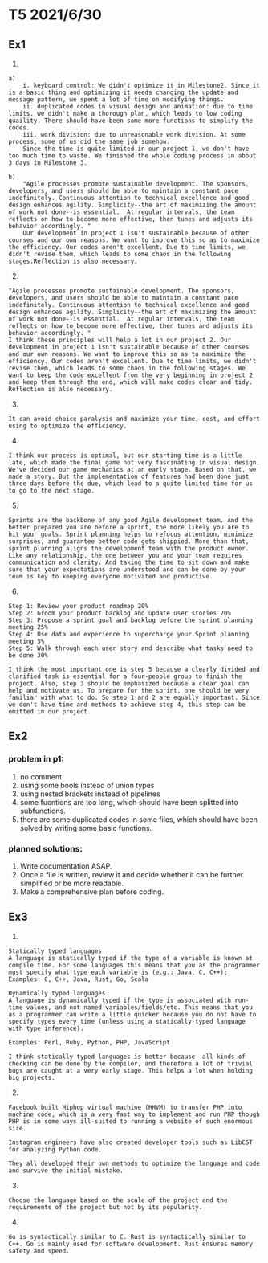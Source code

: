 # T5 2021/6/30
## Ex1
1. 

    a)
        i. keyboard control: We didn't optimize it in Milestone2. Since it is a basic thing and optimizing it needs changing the update and message pattern, we spent a lot of time on modifying things.
        ii. duplicated codes in visual design and animation: due to time limits, we didn't make a thorough plan, which leads to low coding quaility. There should have been some more functions to simplify the codes.
        iii. work division: due to unreasonable work division. At some process, some of us did the same job somehow.
        Since the time is quite limited in our project 1, we don't have too much time to waste. We finished the whole coding process in about 3 days in Milestone 3.

    b)
        "Agile processes promote sustainable development. The sponsors, developers, and users should be able to maintain a constant pace indefinitely. Continuous attention to technical excellence and good design enhances agility. Simplicity--the art of maximizing the amount of work not done--is essential.  At regular intervals, the team reflects on how to become more effective, then tunes and adjusts its behavior accordingly. "
        Our development in project 1 isn't sustainable because of other courses and our own reasons. We want to improve this so as to maximize the efficiency. Our codes aren't excellent. Due to time limits, we didn't revise them, which leads to some chaos in the following stages.Reflection is also necessary.

2. 
    
    "Agile processes promote sustainable development. The sponsors, developers, and users should be able to maintain a constant pace indefinitely. Continuous attention to technical excellence and good design enhances agility. Simplicity--the art of maximizing the amount of work not done--is essential.  At regular intervals, the team reflects on how to become more effective, then tunes and adjusts its behavior accordingly. "
    I think these principles will help a lot in our project 2. Our development in project 1 isn't sustainable because of other courses and our own reasons. We want to improve this so as to maximize the efficiency. Our codes aren't excellent. Due to time limits, we didn't revise them, which leads to some chaos in the following stages. We want to keep the code excellent from the very beginning in project 2 and keep them through the end, which will make codes clear and tidy. Reflection is also necessary.

3. 

    It can avoid choice paralysis and maximize your time, cost, and effort using to optimize the efficiency.

4. 

    I think our process is optimal, but our starting time is a little late, which made the final game not very fascinating in visual design. We've decided our game mechanics at an early stage. Based on that, we made a story. But the implementation of features had been done just three days before the due, which lead to a quite limited time for us to go to the next stage.

5. 

    Sprints are the backbone of any good Agile development team. And the better prepared you are before a sprint, the more likely you are to hit your goals. Sprint planning helps to refocus attention, minimize surprises, and guarantee better code gets shippied. More than that, sprint planning aligns the development team with the product owner. Like any relationship, the one between you and your team requires communication and clarity. And taking the time to sit down and make sure that your expectations are understood and can be done by your team is key to keeping everyone motivated and productive.

6. 

    Step 1: Review your product roadmap 20%
    Step 2: Groom your product backlog and update user stories 20%
    Step 3: Propose a sprint goal and backlog before the sprint planning meeting 25%
    Step 4: Use data and experience to supercharge your Sprint planning meeting 5%
    Step 5: Walk through each user story and describe what tasks need to be done 30%

    I think the most important one is step 5 because a clearly divided and clarified task is essential for a four-people group to finish the project. Also, step 3 should be emphasized because a clear goal can help and motivate us. To prepare for the sprint, one should be very familiar with what to do. So step 1 and 2 are equally important. Since we don't have time and methods to achieve step 4, this step can be omitted in our project.

## Ex2
### problem in p1:
1. no comment
2. using some bools instead of union types
3. using nested brackets instead of pipelines
4. some fucntions are too long, which should have been splitted into subfunctions.
5. there are some duplicated codes in some files, which should have been solved by writing some basic functions.

### planned solutions:
1. Write documentation ASAP.
2. Once a file is written, review it and decide whether it can be further simplified or be more readable.
3. Make a comprehensive plan before coding.


## Ex3
1. 

    Statically typed languages
    A language is statically typed if the type of a variable is known at compile time. For some languages this means that you as the programmer must specify what type each variable is (e.g.: Java, C, C++); 
    Examples: C, C++, Java, Rust, Go, Scala

    Dynamically typed languages
    A language is dynamically typed if the type is associated with run-time values, and not named variables/fields/etc. This means that you as a programmer can write a little quicker because you do not have to specify types every time (unless using a statically-typed language with type inference).

    Examples: Perl, Ruby, Python, PHP, JavaScript

    I think statically typed languages is better because  all kinds of checking can be done by the compiler, and therefore a lot of trivial bugs are caught at a very early stage. This helps a lot when holding big projects.


2. 

    Facebook built Hiphop virtual machine (HHVM) to transfer PHP into machine code, which is a very fast way to implement and run PHP though PHP is in some ways ill-suited to running a website of such enormous size.

    Instagram engineers have also created developer tools such as LibCST for analyzing Python code. 

    They all developed their own methods to optimize the language and code and survive the initial mistake.

3. 
    
    Choose the language based on the scale of the project and the requirements of the project but not by its popularity.

4. 

    Go is syntactically similar to C. Rust is syntactically similar to C++. Go is mainly used for software development. Rust ensures memory safety and speed.


